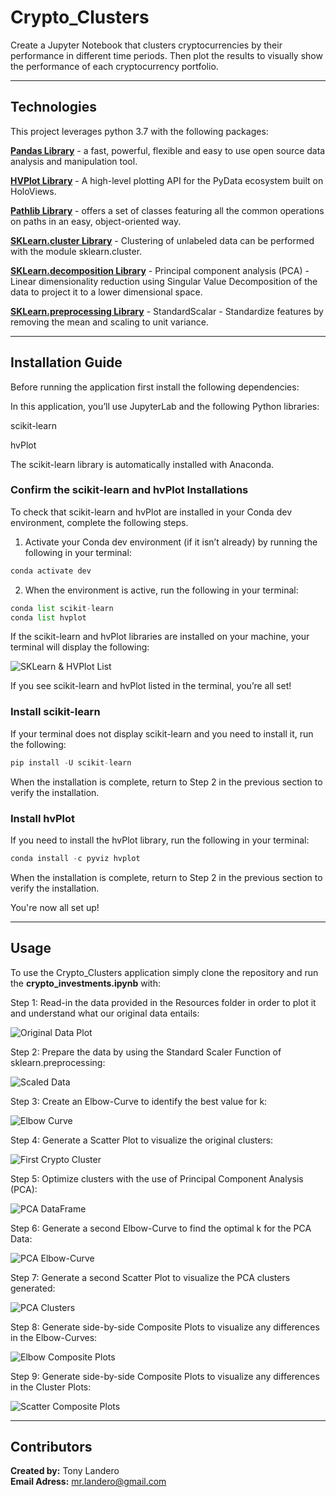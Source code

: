 # Crypto_Clusters
Create a Jupyter Notebook that clusters cryptocurrencies by their performance in different time periods. Then plot the results to visually show the performance of each cryptocurrency portfolio.

---

## Technologies

This project leverages python 3.7 with the following packages:

**[Pandas Library](https://pandas.pydata.org/)** - a fast, powerful, flexible and easy to use open source data analysis and manipulation tool.<br>

**[HVPlot Library](https://hvplot.holoviz.org/)** - A high-level plotting API for the PyData ecosystem built on HoloViews.<br>

**[Pathlib Library](https://pathlib.readthedocs.io/en/pep428/)** - offers a set of classes featuring all the common operations on paths in an easy, object-oriented way.<br>

**[SKLearn.cluster Library](https://scikit-learn.org/stable/modules/clustering.html)** - Clustering of unlabeled data can be performed with the module sklearn.cluster.<br>

**[SKLearn.decomposition Library](https://scikit-learn.org/stable/modules/generated/sklearn.decomposition.PCA.html)** - Principal component analysis (PCA) - Linear dimensionality reduction using Singular Value Decomposition of the data to project it to a lower dimensional space.<br>

**[SKLearn.preprocessing Library](https://scikit-learn.org/stable/modules/generated/sklearn.preprocessing.StandardScaler.html)** - StandardScalar - Standardize features by removing the mean and scaling to unit variance.<br>

---

## Installation Guide

Before running the application first install the following dependencies:

In this application, you’ll use JupyterLab and the following Python libraries:

scikit-learn

hvPlot

The scikit-learn library is automatically installed with Anaconda.

### Confirm the scikit-learn and hvPlot Installations

To check that scikit-learn and hvPlot are installed in your Conda dev environment, complete the following steps.

1. Activate your Conda dev environment (if it isn’t already) by running the following in your terminal:

```python
conda activate dev
```

2. When the environment is active, run the following in your terminal:

```python
conda list scikit-learn
conda list hvplot
```

If the scikit-learn and hvPlot libraries are installed on your machine, your terminal will display the following:

![SKLearn & HVPlot List](terminal_list.png)

If you see scikit-learn and hvPlot listed in the terminal, you’re all set!

### Install scikit-learn

If your terminal does not display scikit-learn and you need to install it, run the following:

```python
pip install -U scikit-learn
```

When the installation is complete, return to Step 2 in the previous section to verify the installation.

### Install hvPlot

If you need to install the hvPlot library, run the following in your terminal:

```python
conda install -c pyviz hvplot
```

When the installation is complete, return to Step 2 in the previous section to verify the installation.

You're now all set up! 

---

## Usage

To use the Crypto_Clusters application simply clone the repository and run the **crypto_investments.ipynb** with:

Step 1: Read-in the data provided in the Resources folder in order to plot it and understand what our original data entails:

![Original Data Plot](original_data_plot.png)

Step 2: Prepare the data by using the Standard Scaler Function of sklearn.preprocessing:

![Scaled Data](scaled_data.png)

Step 3: Create an Elbow-Curve to identify the best value for k:

![Elbow Curve](elbow_curve.png)

Step 4: Generate a Scatter Plot to visualize the original clusters:

![First Crypto Cluster](first_cluster.png)

Step 5: Optimize clusters with the use of Principal Component Analysis (PCA):

![PCA DataFrame](pca_df.png)

Step 6: Generate a second Elbow-Curve to find the optimal k for the PCA Data:

![PCA Elbow-Curve](elbow_pca.png)

Step 7: Generate a second Scatter Plot to visualize the PCA clusters generated:

![PCA Clusters](pca_clusters.png)

Step 8: Generate side-by-side Composite Plots to visualize any differences in the Elbow-Curves:

![Elbow Composite Plots](elbow_composite.png)

Step 9: Generate side-by-side Composite Plots to visualize any differences in the Cluster Plots:

![Scatter Composite Plots](cluster_composite.png)

---

## Contributors

**Created by:** Tony Landero<br>
**Email Adress:** mr.landero@gmail.com